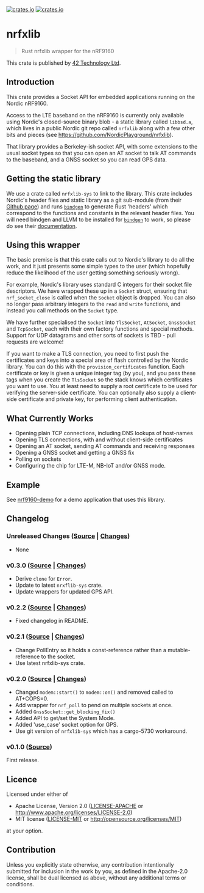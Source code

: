 [![crates.io](https://img.shields.io/crates/d/nrfxlib.svg)](https://crates.io/crates/nrfxlib)
[![crates.io](https://img.shields.io/crates/v/nrfxlib.svg)](https://crates.io/crates/nrfxlib)

# nrfxlib

> Rust nrfxlib wrapper for the nRF9160

This crate is published by [42 Technology Ltd](https://www.42technology.com).

## Introduction

This crate provides a Socket API for embedded applications running on the
Nordic nRF9160.

Access to the LTE baseband on the nRF9160 is currently only available using
Nordic's closed-source binary blob - a static library called `libbsd.a`, which
lives in a public Nordic git repo called `nrfxlib` along with a few other bits
and pieces (see https://github.com/NordicPlayground/nrfxlib).

That library provides a Berkeley-ish socket API, with some extensions to the
usual socket types so that you can open an AT socket to talk AT commands to the
baseband, and a GNSS socket so you can read GPS data.

## Getting the static library

We use a crate called `nrfxlib-sys` to link to the library. This crate
includes Nordic's header files and static library as a git sub-module (from
their [Github page](https://github.com/NordicPlayground/nrfxlib)) and runs
[`bindgen`] to generate Rust 'headers' which correspond to the functions and
constants in the relevant header files. You will need bindgen and LLVM to
be installed for [`bindgen`] to work, so please do see their
[documentation](https://github.com/rust-lang/rust-bindgen).

[`bindgen`]: https://crates.io/crates/bindgen

## Using this wrapper

The basic premise is that this crate calls out to Nordic's library to do all
the work, and it just presents some simple types to the user (which hopefully
reduce the likelihood of the user getting something seriously wrong).

For example, Nordic's library uses standard C integers for their socket file
descriptors. We have wrapped these up in a `Socket` struct, ensuring that
`nrf_socket_close` is called when the `Socket` object is dropped. You can also
no longer pass arbitrary integers to the `read` and `write` functions, and
instead you call methods on the `Socket` type.

We have further specialised the `Socket` into `TlsSocket`, `AtSocket`,
`GnssSocket` and `TcpSocket`, each with their own factory functions and
special methods. Support for UDP datagrams and other sorts of sockets is TBD -
pull requests are welcome!

If you want to make a TLS connection, you need to first push the certificates
and keys into a special area of flash controlled by the Nordic library. You
can do this with the `provision_certificates` function. Each certificate or
key is given a unique integer tag (by you), and you pass these tags when you
create the `TlsSocket` so the stack knows which certificates you want to use.
You at least need to supply a root certificate to be used for verifying the
server-side certificate. You can optionally also supply a client-side
certificate and private key, for performing client authentication.

## What Currently Works

* Opening plain TCP connections, including DNS lookups of host-names
* Opening TLS connections, with and without client-side certificates
* Opening an AT socket, sending AT commands and receiving responses
* Opening a GNSS socket and getting a GNSS fix
* Polling on sockets
* Configuring the chip for LTE-M, NB-IoT and/or GNSS mode.

## Example

See [nrf9160-demo](https://github.com/42-technology-ltd/nrf9160-demo) for a demo application that uses this library.

## Changelog

### Unreleased Changes ([Source](https://github.com/42-technology-ltd/nrfxlib/tree/master) | [Changes](https://github.com/42-technology-ltd/nrfxlib/compare/v0.3.0...master))

* None

### v0.3.0 ([Source](https://github.com/42-technology-ltd/nrfxlib/tree/v0.3.0) | [Changes](https://github.com/42-technology-ltd/nrfxlib/compare/v0.2.2...v0.3.0))

* Derive `clone` for `Error`.
* Update to latest `nrxflib-sys` crate.
* Update wrappers for updated GPS API.

### v0.2.2 ([Source](https://github.com/42-technology-ltd/nrfxlib/tree/v0.2.2) | [Changes](https://github.com/42-technology-ltd/nrfxlib/compare/v0.2.1...v0.2.2))

* Fixed changelog in README.

### v0.2.1 ([Source](https://github.com/42-technology-ltd/nrfxlib/tree/v0.2.1) | [Changes](https://github.com/42-technology-ltd/nrfxlib/compare/v0.2.0...v0.2.1))

* Change PollEntry so it holds a const-reference rather than a mutable-reference to the socket.
* Use latest nrfxlib-sys crate.

### v0.2.0 ([Source](https://github.com/42-technology-ltd/nrfxlib/tree/v0.2.0) | [Changes](https://github.com/42-technology-ltd/nrfxlib/compare/v0.1.0...v0.2.0))

* Changed `modem::start()` to `modem::on()` and removed called to AT+COPS=0.
* Add wrapper for `nrf_poll` to pend on multiple sockets at once.
* Added `GnssSocket::get_blocking_fix()`
* Added API to get/set the System Mode.
* Added 'use_case' socket option for GPS.
* Use git version of `nrfxlib-sys` which has a cargo-5730 workaround.

### v0.1.0 ([Source](https://github.com/42-technology-ltd/nrfxlib/tree/v0.1.0))

First release.

## Licence

Licensed under either of

* Apache License, Version 2.0 ([LICENSE-APACHE](LICENSE-APACHE) or http://www.apache.org/licenses/LICENSE-2.0)
* MIT license ([LICENSE-MIT](LICENSE-MIT) or http://opensource.org/licenses/MIT)

at your option.

## Contribution

Unless you explicitly state otherwise, any contribution intentionally
submitted for inclusion in the work by you, as defined in the Apache-2.0
license, shall be dual licensed as above, without any additional terms or
conditions.
